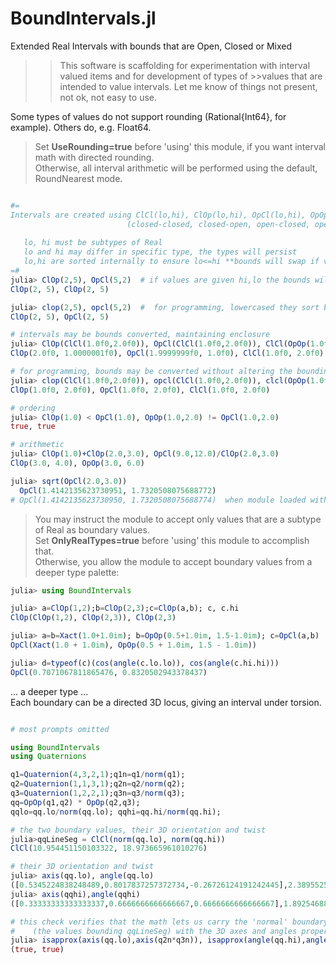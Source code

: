 # BoundIntervals.jl
Extended Real Intervals with bounds that are Open, Closed or Mixed

>>This software is scaffolding for experimentation with interval valued items and for development of types of >>values that are intended to value intervals.  Let me know of things not present, not ok, not easy to use.


Some types of values do not support rounding (Rational{Int64}, for example). Others do, e.g. Float64.

>   Set __UseRounding=true__ before 'using' this module, if you want interval math with directed rounding.  
>   Otherwise, all interval arithmetic will be performed using the default, RoundNearest mode.


```julia

#=
Intervals are created using ClCl(lo,hi), ClOp(lo,hi), OpCl(lo,hi), OpOp(lo,hi)
                          (closed-closed, closed-open, open-closed, open-open)
                          
   lo, hi must be subtypes of Real
   lo and hi may differ in specific type, the types will persist
   lo,hi are sorted internally to ensure lo<=hi **bounds will swap if values swap**
=#
julia> ClOp(2,5), OpCl(5,2)  # if values are given hi,lo the bounds will be swapped
ClOp(2, 5), ClOp(2, 5)

julia> clop(2,5), opcl(5,2)  #  for programming, lowercased they sort but do not swap bounds
ClOp(2, 5), OpCl(2, 5)

# intervals may be bounds converted, maintaining enclosure
julia> ClOp(ClCl(1.0f0,2.0f0)), OpCl(ClCl(1.0f0,2.0f0)), ClCl(OpOp(1.0f0,2.0f0))
ClOp(2.0f0, 1.0000001f0), OpCl(1.9999999f0, 1.0f0), ClCl(1.0f0, 2.0f0)

# for programming, bounds may be converted without altering the bounding values
julia> clop(ClCl(1.0f0,2.0f0)), opcl(ClCl(1.0f0,2.0f0)), clcl(OpOp(1.0f0 2.0f0))
ClOp(1.0f0, 2.0f0), OpCl(1.0f0, 2.0f0), ClCl(1.0f0, 2.0f0)

# ordering
julia> ClOp(1.0) < OpCl(1.0), OpOp(1.0,2.0) != OpCl(1.0,2.0)
true, true

# arithmetic
julia> ClOp(1.0)+ClOp(2.0,3.0), OpCl(9.0,12.0)/ClOp(2.0,3.0)
ClOp(3.0, 4.0), OpOp(3.0, 6.0)

julia> sqrt(OpCl(2.0,3.0))
  OpCl(1.4142135623730951, 1.7320508075688772)
# OpCl(1.4142135623730950, 1.7320508075688774)  when module loaded with UseRounding=true
```

>  You may instruct the module to accept only values that are a subtype of Real as boundary values.  
>  Set __OnlyRealTypes=true__ before 'using' this module to accomplish that.  
>  Otherwise, you allow the module to accept boundary values from a deeper type palette:

```julia
julia> using BoundIntervals

julia> a=ClOp(1,2);b=ClOp(2,3);c=ClOp(a,b); c, c.hi
ClOp(ClOp(1,2), ClOp(2,3)), ClOp(2,3)

julia> a=b=Xact(1.0+1.0im); b=OpOp(0.5+1.0im, 1.5-1.0im); c=OpCl(a,b)
OpCl(Xact(1.0 + 1.0im), OpOp(0.5 + 1.0im, 1.5 - 1.0im))

julia> d=typeof(c)(cos(angle(c.lo.lo)), cos(angle(c.hi.hi)))
OpCl(0.7071067811865476, 0.8320502943378437)
```

... a deeper type ...   
Each boundary can be a directed 3D locus, giving an interval under torsion.

```julia

# most prompts omitted

using BoundIntervals
using Quaternions

q1=Quaternion(4,3,2,1);q1n=q1/norm(q1);
q2=Quaternion(1,1,3,1);q2n=q2/norm(q2);
q3=Quaternion(1,2,2,1);q3n=q3/norm(q3);
qq=OpOp(q1,q2) * OpOp(q2,q3);
qqlo=qq.lo/norm(qq.lo); qqhi=qq.hi/norm(qq.hi);

# the two boundary values, their 3D orientation and twist
julia>qqLineSeg = ClCl(norm(qq.lo), norm(qq.hi))
ClCl(10.954451150103322, 18.973665961010276)

# their 3D orientation and twist
julia> axis(qq.lo), angle(qq.lo)
([0.5345224838248489,0.8017837257372734,-0.26726124191242445],2.389552564397458)
julia> axis(qqhi),angle(qqhi)
([0.33333333333333337,0.6666666666666667,0.6666666666666667],1.892546881191539)

# this check verifies that the math lets us carry the 'normal' boundary values
#    (the values bounding qqLineSeg) with the 3D axes and angles properly
julia> isapprox(axis(qq.lo),axis(q2n*q3n)), isapprox(angle(qq.hi),angle(q1n*q2n))
(true, true)

```



